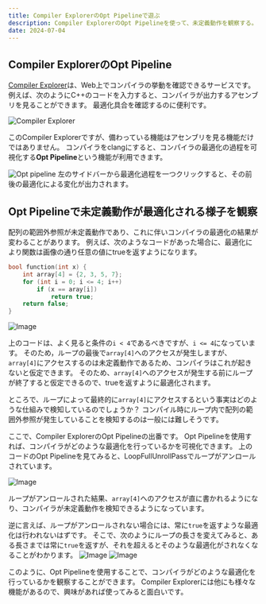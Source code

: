 ```yaml
---
title: Compiler ExplorerのOpt Pipelineで遊ぶ
description: Compiler ExplorerのOpt Pipelineを使って、未定義動作を観察する。
date: 2024-07-04
---
```


## Compiler ExplorerのOpt Pipeline
[Compiler Explorer](https://gcc.godbolt.org/)は、Web上でコンパイラの挙動を確認できるサービスです。
例えば、次のようにC++のコードを入力すると、コンパイラが出力するアセンブリを見ることができます。
最適化具合を確認するのに便利です。

![Compiler Explorer](https://saitotm.github.io/blog/002/compiler-explorer.png)

このCompiler Explorerですが、備わっている機能はアセンブリを見る機能だけではありません。
コンパイラをclangにすると、コンパイラの最適化の過程を可視化する**Opt Pipeline**という機能が利用できます。

![Opt pipeline](https://saitotm.github.io/blog/002/opt-pipeline.png)
左のサイドバーから最適化過程を一つクリックすると、その前後の最適化による変化が出力されます。

## Opt Pipelineで未定義動作が最適化される様子を観察

配列の範囲外参照が未定義動作であり、これに伴いコンパイラの最適化の結果が変わることがあります。
例えば、次のようなコードがあった場合に、最適化により関数は画像の通り任意の値にtrueを返すようになります。

```cpp
bool function(int x) {
    int array[4] = {2, 3, 5, 7};
    for (int i = 0; i <= 4; i++)
        if (x == aray[i]) 
            return true;
    return false;
}
```

![Image](https://saitotm.github.io/blog/002/undefined.png)

上のコードは、よく見ると条件の`i < 4`であるべきですが、`i <= 4`になっています。
そのため，ループの最後で`array[4]`へのアクセスが発生しますが、`array[4]`にアクセスするのは未定義動作であるため、コンパイラはこれが起きないと仮定できます。
そのため、`array[4]`へのアクセスが発生する前にループが終了すると仮定できるので、trueを返すように最適化されます。


ところで、ループによって最終的に`array[4]`にアクセスするという事実はどのような仕組みで検知しているのでしょうか？
コンパイル時にループ内で配列の範囲外参照が発生していることを検知するのは一般には難しそうです。

ここで、Compiler ExplorerのOpt Pipelineの出番です。
Opt Pipelineを使用すれば、コンパイラがどのような最適化を行っているかを可視化できます。
上のコードのOpt Pipelineを見てみると、LoopFullUnrollPassでループがアンロールされています。

![Image](https://saitotm.github.io/blog/002/loop-full-unroll-pass.png)

ループがアンロールされた結果、`array[4]`へのアクセスが直に書かれるようになり、コンパイラが未定義動作を検知できるようになっています。

逆に言えば、ループがアンロールされない場合には、常に`true`を返すような最適化は行われないはずです。
そこで、次のようにループの長さを変えてみると、ある長さまでは常に`true`を返すが、それを超えるとそのような最適化がされなくなることがわかります。
![Image](https://saitotm.github.io/blog/002/opt1.png)
![Image](https://saitotm.github.io/blog/002/opt2.png)

このように、Opt Pipelineを使用することで、コンパイラがどのような最適化を行っているかを観察することができます。
Compiler Explorerには他にも様々な機能があるので、興味があれば使ってみると面白いです。
